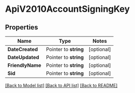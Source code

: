 # ApiV2010AccountSigningKey

## Properties
Name | Type | Notes
------------ | ------------- | -------------
**DateCreated** | Pointer to **string** | [optional] 
**DateUpdated** | Pointer to **string** | [optional] 
**FriendlyName** | Pointer to **string** | [optional] 
**Sid** | Pointer to **string** | [optional] 

[[Back to Model list]](../README.md#documentation-for-models) [[Back to API list]](../README.md#documentation-for-api-endpoints) [[Back to README]](../README.md)


